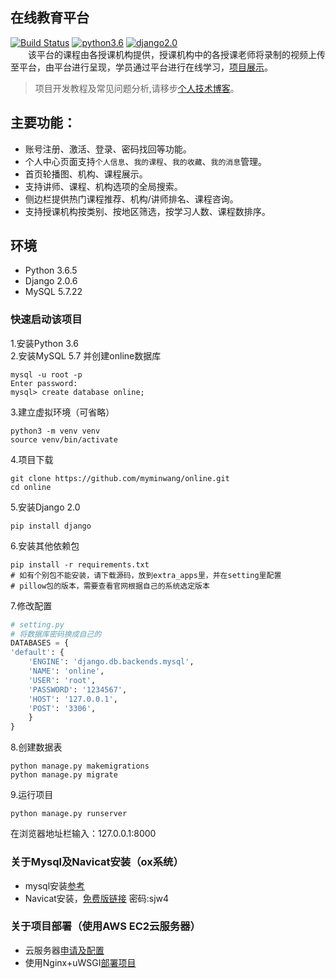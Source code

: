 ## 在线教育平台  
[![Build Status](https://travis-ci.org/liangliangyy/DjangoBlog.svg?branch=master)](https://travis-ci.org/liangliangyy/DjangoBlog) [![python3.6](https://img.shields.io/badge/python-3.6-brightgreen.svg)]() [![django2.0](https://img.shields.io/badge/django-2.0-brightgreen.svg)]()   
　　该平台的课程由各授课机构提供，授课机构中的各授课老师将录制的视频上传至平台，由平台进行呈现，学员通过平台进行在线学习，<a href="http://www.myminwang.top" target="_blank">项目展示</a>。　　
>项目开发教程及常见问题分析,请移步<a href="http://www.zxdt.fun/article/p1/0/" target="_blank">个人技术博客</a>。
    
## 主要功能：  
* 账号注册、激活、登录、密码找回等功能。
* 个人中心页面支持`个人信息`、`我的课程`、`我的收藏`、`我的消息`管理。
* 首页轮播图、机构、课程展示。
* 支持讲师、课程、机构选项的全局搜索。
* 侧边栏提供热门课程推荐、机构/讲师排名、课程咨询。
* 支持授课机构按类别、按地区筛选，按学习人数、课程数排序。

## 环境
* Python 3.6.5
* Django 2.0.6
* MySQL 5.7.22


### 快速启动该项目
1.安装Python 3.6  
2.安装MySQL 5.7 并创建online数据库

    mysql -u root -p
    Enter password: 
    mysql> create database online;
    
3.建立虚拟环境（可省略）

    python3 -m venv venv
    source venv/bin/activate
    
4.项目下载

    git clone https://github.com/myminwang/online.git
    cd online

5.安装Django 2.0

    pip install django
    
6.安装其他依赖包

    pip install -r requirements.txt 
    # 如有个别包不能安装，请下载源码，放到extra_apps里，并在setting里配置
    # pillow包的版本，需要查看官网根据自己的系统选定版本

7.修改配置
```python
# setting.py
# 将数据库密码换成自己的
DATABASES = {
'default': {
    'ENGINE': 'django.db.backends.mysql',
    'NAME': 'online',
    'USER': 'root',
    'PASSWORD': '1234567',
    'HOST': '127.0.0.1',
    'POST': '3306',
    }
}
```
8.创建数据表

    python manage.py makemigrations
    python manage.py migrate
    
9.运行项目

    python manage.py runserver

在浏览器地址栏输入：127.0.0.1:8000


### 关于Mysql及Navicat安装（ox系统）  

* mysql安装[参考](http://www.cnblogs.com/wendaobiancheng/p/9041278.html)
* Navicat安装，[免费版链接](https://pan.baidu.com/s/1mWqOacmSqWmVD5YgRbUoCg)  密码:sjw4

### 关于项目部署（使用AWS EC2云服务器）  

* 云服务器[申请及配置](https://www.cnblogs.com/wendaobiancheng/p/9172083.html)
* 使用Nginx+uWSGI[部署项目](https://www.cnblogs.com/wendaobiancheng/p/9172425.html)  
